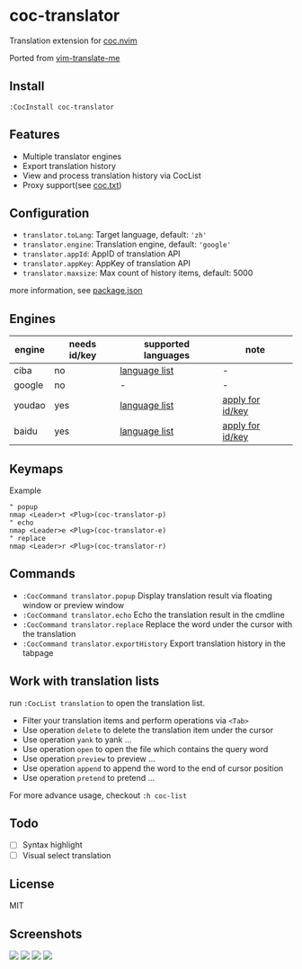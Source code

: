 # coc-translator

Translation extension for [coc.nvim](https://github.com/neoclide/coc.nvim)

Ported from [vim-translate-me](https://github/voldikss/vim-translate-me)

## Install

```
:CocInstall coc-translator
```

## Features

- Multiple translator engines
- Export translation history
- View and process translation history via CocList
- Proxy support(see [coc.txt](https://github.com/neoclide/coc.nvim/blob/master/doc/coc.txt#L113-L119))

## Configuration

- `translator.toLang`: Target language, default: `'zh'`
- `translator.engine`: Translation engine, default: `'google'`
- `translator.appId`: AppID of translation API
- `translator.appKey`: AppKey of translation API
- `translator.maxsize`: Max count of history items, default: 5000

more information, see [package.json](https://github.com/voldikss/coc-translator/blob/master/package.json)

## Engines

| engine | needs id/key | supported languages | note                  |
|--------|--------------|---------------------|-----------------------|
| ciba   | no           | [language list][3]  | -                     |
| google | no           | -                   | -                     |
| youdao | yes          | [language list][4]  | [apply for id/key][5] |
| baidu  | yes          | [language list][1]  | [apply for id/key][2] |

## Keymaps

Example

```vim
" popup 
nmap <Leader>t <Plug>(coc-translator-p)
" echo 
nmap <Leader>e <Plug>(coc-translator-e)
" replace
nmap <Leader>r <Plug>(coc-translator-r)
```

## Commands

- `:CocCommand translator.popup` Display translation result via floating window or preview window
- `:CocCommand translator.echo` Echo the translation result in the cmdline
- `:CocCommand translator.replace` Replace the word under the cursor with the translation
- `:CocCommand translator.exportHistory` Export translation history in the tabpage

## Work with translation lists

run `:CocList translation` to open the translation list.

- Filter your translation items and perform operations via `<Tab>`
- Use operation `delete` to delete the translation item under the cursor
- Use operation `yank` to yank ...
- Use operation `open` to open the file which contains the query word
- Use operation `preview` to preview ...
- Use operation `append` to append the word to the end of cursor position
- Use operation `pretend` to pretend ...

For more advance usage, checkout `:h coc-list`

## Todo

- [ ] Syntax highlight
- [ ] Visual select translation

## License

MIT

## Screenshots

![](https://user-images.githubusercontent.com/20282795/60385980-6c21d400-9ac2-11e9-8970-4da15b85e1ee.png)
![](https://user-images.githubusercontent.com/20282795/60385979-6b893d80-9ac2-11e9-821f-c656dd38c9fa.png)
![](https://user-images.githubusercontent.com/20282795/60385982-6f1cc480-9ac2-11e9-8519-448c6d9c77e4.png)
![](https://user-images.githubusercontent.com/20282795/60385983-704df180-9ac2-11e9-9912-96f302f66474.png)

[1]: https://github.com/voldikss/vim-translate-me/wiki/Baidu-api
[2]: https://api.fanyi.baidu.com/api/trans/product/apidoc
[3]: https://github.com/voldikss/vim-translate-me/wiki/Ciba-api
[4]: https://github.com/voldikss/vim-translate-me/wiki/Youdao-api
[5]: https://ai.youdao.com/docs/doc-trans-api.s#p07


